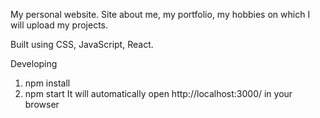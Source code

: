 My personal website.
Site about me, my portfolio, my hobbies on which I will upload my projects.

Built using CSS, JavaScript, React.


Developing

1. npm install
2. npm start
   It will automatically open http://localhost:3000/ in your browser
   
   